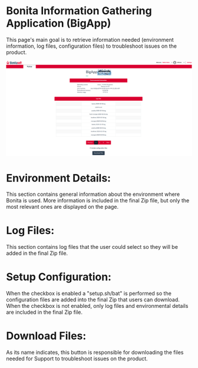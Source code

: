 # Bonita Information Gathering Application (BigApp)

This page's main goal is to retrieve information needed (environment information, log files, configuration files) to troubleshoot issues on the product.

<img src="ScreenshotBigApp.png"/>


# Environment Details:
This section contains general information about the environment where Bonita is used. More information is included in the final Zip file, but only the most relevant ones are displayed on the page.

# Log Files:
This section contains log files that the user could select so they will be added in the final Zip file.

# Setup Configuration:
When the checkbox is enabled a "setup.sh/bat" is performed so the configuration files are added into the final Zip that users can download. When the checkbox is not enabled, only log files and environmental details are included in the final Zip file.

# Download Files:
As its name indicates, this button is responsible for downloading the files needed for Support to troubleshoot issues on the product.
